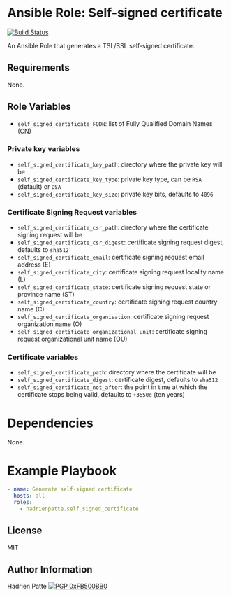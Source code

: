 # Ansible Role: Self-signed certificate

[![Build Status](https://travis-ci.com/HadrienPatte/ansible-role-self-signed-certificate.svg?branch=master)](https://travis-ci.com/HadrienPatte/ansible-role-self-signed-certificate)

An Ansible Role that generates a TSL/SSL self-signed certificate.

## Requirements

None.

## Role Variables

* `self_signed_certificate_FQDN`: list of Fully Qualified Domain Names (CN)

### Private key variables

* `self_signed_certificate_key_path`: directory where the private key will be
* `self_signed_certificate_key_type`: private key type, can be `RSA` (default)
  or `DSA`
* `self_signed_certificate_key_size`: private key bits, defaults to `4096`

### Certificate Signing Request variables

* `self_signed_certificate_csr_path`: directory where the certificate signing
  request will be
* `self_signed_certificate_csr_digest`: certificate signing request digest,
  defaults to `sha512`
* `self_signed_certificate_email`: certificate signing request email address (E)
* `self_signed_certificate_city`: certificate signing request locality name (L)
* `self_signed_certificate_state`: certificate signing request state or province
  name (ST)
* `self_signed_certificate_country`: certificate signing request country name
  (C)
* `self_signed_certificate_organisation`: certificate signing request
  organization name (O)
* `self_signed_certificate_organizational_unit`: certificate signing request
  organizational unit name (OU)

### Certificate variables

* `self_signed_certificate_path`: directory where the certificate will be
* `self_signed_certificate_digest`: certificate digest, defaults to `sha512`
* `self_signed_certificate_not_after`: the point in time at which the
  certificate stops being valid, defaults to `+3650d` (ten years)

# Dependencies

None.

# Example Playbook

```yaml
- name: Generate self-signed certificate
  hosts: all
  roles:
    - hadrienpatte.self_signed_certificate
```

## License

MIT

## Author Information

Hadrien Patte [![PGP 0xFB500BB0](https://peegeepee.com/badge/orange/FB500BB0.svg)](https://peegeepee.com/FB500BB0)
